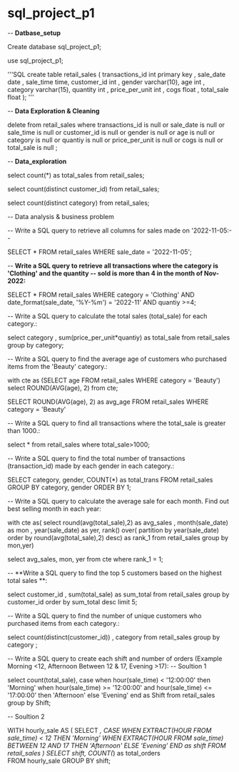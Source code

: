 # sql_project_p1
-- **Datbase_setup**

Create database sql_project_p1;

use sql_project_p1;

'''SQL
create table retail_sales (
transactions_id int primary key ,
sale_date date ,
sale_time time,
customer_id int ,
gender varchar(10),
age int ,
category varchar(15),
quantity int ,
price_per_unit int ,
cogs float ,
total_sale float
);
'''

-- **Data Exploration & Cleaning**

delete  from retail_sales
where 
transactions_id is null 
or
sale_date is null 
or
sale_time is null 
or
customer_id is null 
or
gender is null 
or
age is null 
or
category is null
or 
quantiy is null 
or
price_per_unit is null 
or
cogs is null 
or
total_sale is null ;

-- **Data_exploration**

select count(*) as total_sales from retail_sales;

select count(distinct customer_id) from retail_sales;

select count(distinct category) from retail_sales;

-- Data analysis & business problem

-- Write a SQL query to retrieve all columns for sales made on '2022-11-05:-- 

SELECT * 
FROM retail_sales
WHERE sale_date = '2022-11-05';

-- **Write a SQL query to retrieve all transactions where the category is 'Clothing' and the quantity 
-- sold is more than 4 in the month of Nov-2022:**

SELECT 
  * 
FROM retail_sales
WHERE 
    category = 'Clothing'
    AND 
    date_format(sale_date, '%Y-%m') = '2022-11'
    AND
    quantiy >=4;
    
   --  Write a SQL query to calculate the total sales (total_sale) for each category.:
   
   select category , sum(price_per_unit*quantiy) as total_sale  from retail_sales
   group by  category;

-- Write a SQL query to find the average age of customers who purchased items from the 'Beauty' category.:

with cte as 
(SELECT age
    FROM
        retail_sales
    WHERE
        category = 'Beauty')
select    ROUND(AVG(age), 2) from cte;

SELECT
    ROUND(AVG(age), 2) as avg_age
FROM retail_sales
WHERE category = 'Beauty'




-- Write a SQL query to find all transactions where the total_sale is greater than 1000.:

select * from retail_sales where total_sale>1000;


-- Write a SQL query to find the total number of transactions (transaction_id) made by each gender in each category.:

SELECT 
    category,
    gender,
    COUNT(*) as total_trans
FROM retail_sales
GROUP 
    BY 
    category,
    gender
ORDER BY 1;

-- Write a SQL query to calculate the average sale for each month. Find out best selling month in each year:



with cte as(
select round(avg(total_sale),2) as avg_sales , month(sale_date) as  mon , year(sale_date) as  yer,
rank() over( partition by  year(sale_date) order by round(avg(total_sale),2) desc) as rank_1 from retail_sales
group by mon,yer) 

select avg_sales, mon, yer from cte 
where rank_1 =  1;

-- **Write a SQL query to find the top 5 customers based on the highest total sales **:

select customer_id , sum(total_sale) as sum_total
from retail_sales group by customer_id
order by  sum_total desc
limit  5;

-- Write a SQL query to find the number of unique customers who purchased items from each category.:

select count(distinct(customer_id)) , category 
from retail_sales group by category ;

-- Write a SQL query to create each shift and number of orders (Example Morning <12, Afternoon Between 12 & 17, Evening >17):
-- Soultion 1

select count(total_sale),
case
	when hour(sale_time) < '12:00:00' then 'Morning'
    when hour(sale_time) >= '12:00:00'  and hour(sale_time) <= '17:00:00' then 'Afternoon'
   else 'Evening'
   end as Shift
   from retail_sales
   group by Shift;
   
   
   -- Soultion 2
   
   WITH hourly_sale
AS
(
SELECT *,
    CASE
        WHEN EXTRACT(HOUR FROM sale_time) < 12 THEN 'Morning'
        WHEN EXTRACT(HOUR FROM sale_time) BETWEEN 12 AND 17 THEN 'Afternoon'
        ELSE 'Evening'
    END as shift
FROM retail_sales
)
SELECT 
    shift,
    COUNT(*) as total_orders    
FROM hourly_sale
GROUP BY shift;
    








